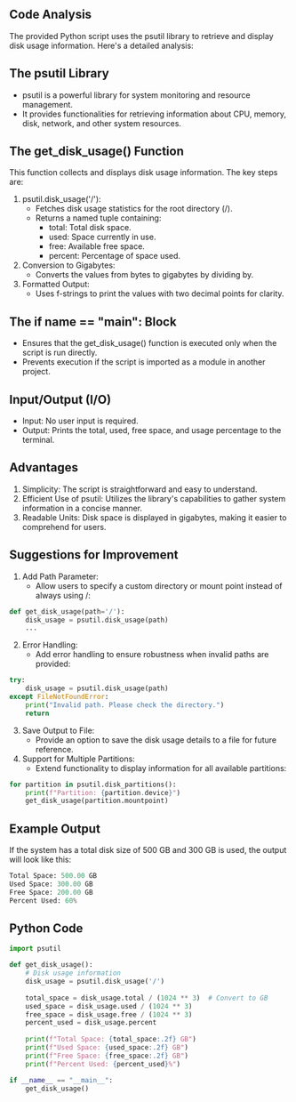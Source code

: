 ## Code Analysis
The provided Python script uses the psutil library to retrieve and display disk usage information. Here's a detailed analysis:

## The psutil Library
  - psutil is a powerful library for system monitoring and resource management.
  - It provides functionalities for retrieving information about CPU, memory, disk, network, and other system resources.
## The get_disk_usage() Function
This function collects and displays disk usage information. The key steps are:
1. psutil.disk_usage('/'):
   - Fetches disk usage statistics for the root directory (/).
   - Returns a named tuple containing:
       - total: Total disk space.
       - used: Space currently in use.
       - free: Available free space.
       - percent: Percentage of space used.
2. Conversion to Gigabytes:
   - Converts the values from bytes to gigabytes by dividing by.
3. Formatted Output:
   - Uses f-strings to print the values with two decimal points for clarity.

## The if __name__ == "__main__": Block
- Ensures that the get_disk_usage() function is executed only when the script is run directly.
- Prevents execution if the script is imported as a module in another project.

## Input/Output (I/O)
- Input: No user input is required.
- Output: Prints the total, used, free space, and usage percentage to the terminal.

## Advantages
1. Simplicity: The script is straightforward and easy to understand.
2. Efficient Use of psutil: Utilizes the library's capabilities to gather system information in a concise manner.
3. Readable Units: Disk space is displayed in gigabytes, making it easier to comprehend for users.

## Suggestions for Improvement
1. Add Path Parameter:
   - Allow users to specify a custom directory or mount point instead of always using /:
```python
def get_disk_usage(path='/'):
    disk_usage = psutil.disk_usage(path)
    ...
```
2. Error Handling:
   - Add error handling to ensure robustness when invalid paths are provided:
```python
try:
    disk_usage = psutil.disk_usage(path)
except FileNotFoundError:
    print("Invalid path. Please check the directory.")
    return
```
3. Save Output to File:
   - Provide an option to save the disk usage details to a file for future reference.
4. Support for Multiple Partitions:
   - Extend functionality to display information for all available partitions:
```python
for partition in psutil.disk_partitions():
    print(f"Partition: {partition.device}")
    get_disk_usage(partition.mountpoint)
```

## Example Output
If the system has a total disk size of 500 GB and 300 GB is used, the output will look like this:
```python
Total Space: 500.00 GB
Used Space: 300.00 GB
Free Space: 200.00 GB
Percent Used: 60%
```

## Python Code
```python
import psutil

def get_disk_usage():
    # Disk usage information
    disk_usage = psutil.disk_usage('/')
    
    total_space = disk_usage.total / (1024 ** 3)  # Convert to GB
    used_space = disk_usage.used / (1024 ** 3)
    free_space = disk_usage.free / (1024 ** 3)
    percent_used = disk_usage.percent
    
    print(f"Total Space: {total_space:.2f} GB")
    print(f"Used Space: {used_space:.2f} GB")
    print(f"Free Space: {free_space:.2f} GB")
    print(f"Percent Used: {percent_used}%")

if __name__ == "__main__":
    get_disk_usage()
```
